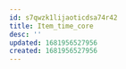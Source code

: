 ```yaml
---
id: s7qwzk1lijaoticdsa74r42
title: Item_time_core
desc: ''
updated: 1681956527956
created: 1681956527956
---
```

